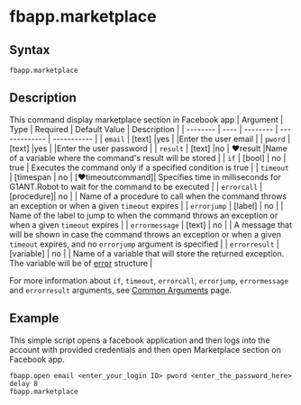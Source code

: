 # fbapp.marketplace

## Syntax

```G1ANT
fbapp.marketplace
```

## Description

This command display marketplace section in Facebook app
| Argument | Type | Required | Default Value | Description |
| -------- | ---- | -------- | ------------- | ----------- |
| `email`          | [text]     |yes       |                                                             |Enter the user email           |
| `pword`       | [text]     |yes       |                                                             |Enter the user password        |
|  `result`       | [text]  |no   | ♥result   |Name of a variable where the command's result will be stored |
| `if`             | [bool]     | no       | true                                                        | Executes the command only if a specified condition is true   |
| `timeout`        | [timespan  | no       | [♥timeoutcommand]| Specifies time in milliseconds for G1ANT.Robot to wait for the command to be executed |
| `errorcall`      | [procedure]| no       |                                                             | Name of a procedure to call when the command throws an exception or when a given `timeout` expires |
| `errorjump`      | [label]    | no       |                                                             | Name of the label to jump to when the command throws an exception or when a given `timeout` expires |
| `errormessage`   | [text]     | no       |                                                             | A message that will be shown in case the command throws an exception or when a given `timeout` expires, and no `errorjump` argument is specified |
| `errorresult`    | [variable] | no       |                                                             | Name of a variable that will store the returned exception. The variable will be of [error](https://manual.g1ant.com/link/G1ANT.Language/G1ANT.Language/Structures/ErrorStructure.md) structure  |

For more information about `if`, `timeout`, `errorcall`, `errorjump`, `errormessage` and `errorresult` arguments, see [Common Arguments](https://manual.g1ant.com/link/G1ANT.Manual/appendices/common-arguments.md) page.

## Example

This simple script opens a facebook application and then logs into the account with provided credentials and then open Marketplace section on Facebook app.

```G1ANT
fbapp.open email <enter_your_login ID> pword <enter_the_password_here>
delay 8
fbapp.marketplace
```
